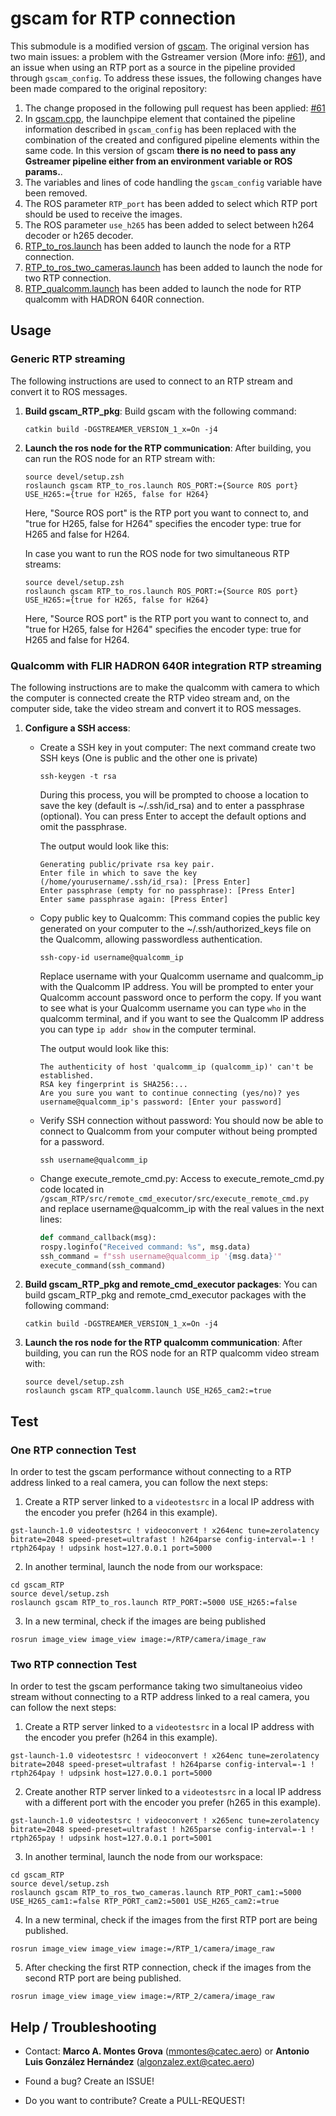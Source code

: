 # gscam for RTP connection

This submodule is a modified version of [gscam](https://github.com/ros-drivers/gscam).
The original version has two main issues: a problem with the Gstreamer version (More info: [#61](https://github.com/ros-drivers/gscam/pull/61)), and an issue when using an RTP port as a source in the pipeline provided through `gscam_config`. To address these issues, the following changes have been made compared to the original repository:

1. The change proposed in the following pull request has been applied: [#61](https://github.com/ros-drivers/gscam/pull/61)
2. In [gscam.cpp](src/gscam_RTP_pkg/src/src/gscam.cpp), the launchpipe element that contained the pipeline information described in `gscam_config` has been replaced with the combination of the created and configured pipeline elements within the same code. In this version of gscam **there is no need to pass any Gstreamer pipeline either from an environment variable or ROS params.**.
3. The variables and lines of code handling the `gscam_config` variable have been removed.
4. The ROS parameter `RTP_port` has been added to select which RTP port should be used to receive the images.
5. The ROS parameter `use_h265` has been added to select between h264 decoder or h265 decoder.
6. [RTP_to_ros.launch](src/gscam_RTP_pkg/src/examples/RTP_to_ros.launch) has been added to launch the node for a RTP connection.
7. [RTP_to_ros_two_cameras.launch](src/gscam_RTP_pkg/src/examples/RTP_to_ros_two_cameras.launch) has been added to launch the node for two RTP connection.
7. [RTP_qualcomm.launch](src/gscam_RTP_pkg/src/examples/RTP_to_ros.launch) has been added to launch the node for RTP qualcomm with HADRON 640R connection.

## Usage

### Generic RTP streaming

The following instructions are used to connect to an RTP stream and convert it to ROS messages. 

1.  **Build gscam_RTP_pkg**: Build gscam with the following command:
    ```
    catkin build -DGSTREAMER_VERSION_1_x=On -j4
    ```

2.  **Launch the ros node for the RTP communication**: After building, you can run the ROS node for an RTP stream with:
    ```
    source devel/setup.zsh
    roslaunch gscam RTP_to_ros.launch ROS_PORT:={Source ROS port} USE_H265:={true for H265, false for H264}
    ```
    Here, "Source ROS port" is the RTP port you want to connect to, and "true for H265, false for H264" specifies the encoder type: true for H265 and false for H264.

    In case you want to run the ROS node for two simultaneous RTP streams:
    ```
    source devel/setup.zsh
    roslaunch gscam RTP_to_ros.launch ROS_PORT:={Source ROS port} USE_H265:={true for H265, false for H264}
    ```
    Here, "Source ROS port" is the RTP port you want to connect to, and "true for H265, false for H264" specifies the encoder type: true for H265 and false for H264.

### Qualcomm with FLIR HADRON 640R integration RTP streaming

The following instructions are to make the qualcomm with camera to which the computer is connected create the RTP video stream and, on the computer side, take the video stream and convert it to ROS messages.

1. **Configure a SSH access**:
    - Create a SSH key in yout computer: The next command create two SSH keys (One is public and the other one is private)
        ```
        ssh-keygen -t rsa
        ```
        During this process, you will be prompted to choose a location to save the key (default is ~/.ssh/id_rsa) and to enter a passphrase (optional). You can press Enter to accept the default options and omit the passphrase.

        The output would look like this:
        ```
        Generating public/private rsa key pair.
        Enter file in which to save the key (/home/yourusername/.ssh/id_rsa): [Press Enter]
        Enter passphrase (empty for no passphrase): [Press Enter]
        Enter same passphrase again: [Press Enter]
        ```
    - Copy public key to Qualcomm: This command copies the public key generated on your computer to the ~/.ssh/authorized_keys file on the Qualcomm, allowing passwordless authentication.
        ```
        ssh-copy-id username@qualcomm_ip
        ```
        Replace username with your Qualcomm username and qualcomm_ip with the Qualcomm IP address. You will be prompted to enter your Qualcomm account password once to perform the copy. If you want to see what is your Qualcomm username you can type `who` in the qualcomm terminal, and if you want to see the Qualcomm IP address you can type `ip addr show` in the computer terminal.

        The output would look like this:
        ```
        The authenticity of host 'qualcomm_ip (qualcomm_ip)' can't be established.
        RSA key fingerprint is SHA256:...
        Are you sure you want to continue connecting (yes/no)? yes
        username@qualcomm_ip's password: [Enter your password]
        ```
    - Verify SSH connection without password: You should now be able to connect to Qualcomm from your computer without being prompted for a password.
        ```
        ssh username@qualcomm_ip
        ```

    - Change execute_remote_cmd.py:
        Access to execute_remote_cmd.py code located in `/gscam_RTP/src/remote_cmd_executor/src/execute_remote_cmd.py` and replace username@qualcomm_ip with the real values in the next lines:
        
        ```python
        def command_callback(msg):
        rospy.loginfo("Received command: %s", msg.data)
        ssh_command = f"ssh username@qualcomm_ip '{msg.data}'"
        execute_command(ssh_command)
        ```

2. **Build gscam_RTP_pkg and remote_cmd_executor packages**:
    You can build gscam_RTP_pkg and remote_cmd_executor packages with the following command:
    ```
   catkin build -DGSTREAMER_VERSION_1_x=On -j4
    ```
3. **Launch the ros node for the RTP qualcomm communication**:
    After building, you can run the ROS node for an RTP qualcomm video stream with:
    ```
    source devel/setup.zsh
    roslaunch gscam RTP_qualcomm.launch USE_H265_cam2:=true
    ```


## Test

### One RTP connection Test

In order to test the gscam performance without connecting to a RTP address linked to a real camera, you can follow the next steps:

1. Create a RTP server linked to a `videotestsrc` in a local IP address with the encoder you prefer (h264 in this example).
```
gst-launch-1.0 videotestsrc ! videoconvert ! x264enc tune=zerolatency bitrate=2048 speed-preset=ultrafast ! h264parse config-interval=-1 ! rtph264pay ! udpsink host=127.0.0.1 port=5000
```

2. In another terminal, launch the node from our workspace:
```
cd gscam_RTP
source devel/setup.zsh
roslaunch gscam RTP_to_ros.launch RTP_PORT:=5000 USE_H265:=false
```

3. In a new terminal, check if the images are being published
```
rosrun image_view image_view image:=/RTP/camera/image_raw
```

### Two RTP connection Test

In order to test the gscam performance taking two simultaneoius video stream without connecting to a RTP address linked to a real camera, you can follow the next steps:

1. Create a RTP server linked to a `videotestsrc` in a local IP address with the encoder you prefer (h264 in this example).
```
gst-launch-1.0 videotestsrc ! videoconvert ! x264enc tune=zerolatency bitrate=2048 speed-preset=ultrafast ! h264parse config-interval=-1 ! rtph264pay ! udpsink host=127.0.0.1 port=5000
```

2. Create another RTP server linked to a `videotestsrc` in a local IP address with a different port with the encoder you prefer (h265 in this example).
```
gst-launch-1.0 videotestsrc ! videoconvert ! x265enc tune=zerolatency bitrate=2048 speed-preset=ultrafast ! h265parse config-interval=-1 ! rtph265pay ! udpsink host=127.0.0.1 port=5001
```

3. In another terminal, launch the node from our workspace:
```
cd gscam_RTP
source devel/setup.zsh
roslaunch gscam RTP_to_ros_two_cameras.launch RTP_PORT_cam1:=5000 USE_H265_cam1:=false RTP_PORT_cam2:=5001 USE_H265_cam2:=true
```

4. In a new terminal, check if the images from the first RTP port are being published.
```
rosrun image_view image_view image:=/RTP_1/camera/image_raw
```

5. After checking the first RTP connection, check if the images from the second RTP port are being published.
```
rosrun image_view image_view image:=/RTP_2/camera/image_raw
```

## Help / Troubleshooting

* Contact: **Marco A. Montes Grova** (mmontes@catec.aero) or **Antonio Luis González Hernández** (algonzalez.ext@catec.aero)

* Found a bug? Create an ISSUE!

* Do you want to contribute? Create a PULL-REQUEST!